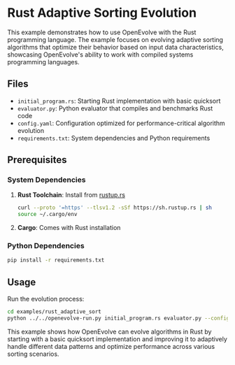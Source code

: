 # Rust Adaptive Sorting Evolution

This example demonstrates how to use OpenEvolve with the Rust programming language. The example focuses on evolving adaptive sorting algorithms that optimize their behavior based on input data characteristics, showcasing OpenEvolve's ability to work with compiled systems programming languages.

## Files

- `initial_program.rs`: Starting Rust implementation with basic quicksort
- `evaluator.py`: Python evaluator that compiles and benchmarks Rust code
- `config.yaml`: Configuration optimized for performance-critical algorithm evolution
- `requirements.txt`: System dependencies and Python requirements

## Prerequisites

### System Dependencies
1. **Rust Toolchain**: Install from [rustup.rs](https://rustup.rs/)
   ```bash
   curl --proto '=https' --tlsv1.2 -sSf https://sh.rustup.rs | sh
   source ~/.cargo/env
   ```

2. **Cargo**: Comes with Rust installation

### Python Dependencies
```bash
pip install -r requirements.txt
```

## Usage

Run the evolution process:

```bash
cd examples/rust_adaptive_sort
python ../../openevolve-run.py initial_program.rs evaluator.py --config config.yaml --iterations 150
```

This example shows how OpenEvolve can evolve algorithms in Rust by starting with a basic quicksort implementation and improving it to adaptively handle different data patterns and optimize performance across various sorting scenarios.
